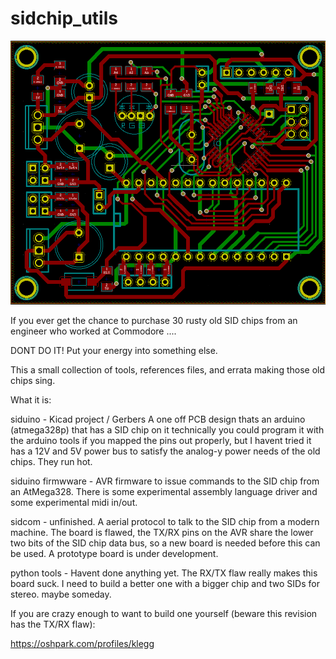 # sidchip_utils

![alt text](https://raw.githubusercontent.com/keithlegg/sidchip_utils/main/images/sidthing.png) 


If you ever get the chance to purchase 30 rusty old SID chips from an engineer who worked at Commodore .... 

DONT DO IT! Put your energy into something else.  



This a small collection of tools, references files, and errata making those old chips sing.

What it is:

siduino           - Kicad project / Gerbers 
                    A one off PCB design thats an arduino (atmega328p) that has a SID chip on it 
                    technically you could program it with the arduino tools if you mapped the pins out properly, but I havent tried it has a 12V and 5V power bus to satisfy the analog-y power needs of the old chips. They run hot. 

siduino firmwware - AVR firmware to issue commands to the SID chip from an AtMega328. 
                    There is some experimental assembly language driver and some experimental midi in/out.  

sidcom            - unfinished. A aerial protocol to talk to the SID chip from a modern machine. The board is flawed, the TX/RX
                    pins on the AVR share the lower two bits of the SID chip data bus, so a new board is needed before this can be used. A prototype board is under development. 

python tools      - Havent done anything yet. The RX/TX flaw really makes this board suck. I need to build a better one 
                    with a bigger chip and two SIDs for stereo. maybe someday. 
  


If you are crazy enough to want to build one yourself (beware this revision has the TX/RX flaw): 

https://oshpark.com/profiles/klegg

